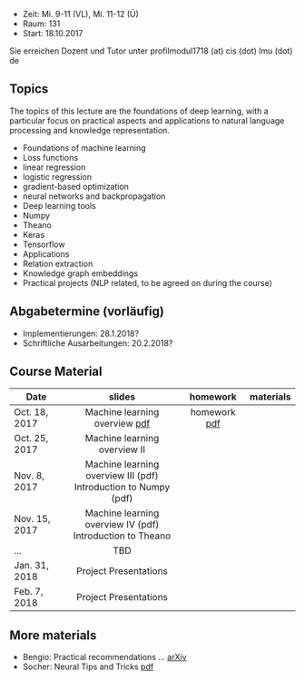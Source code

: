 - Zeit: Mi. 9-11 (VL), Mi. 11-12 (Ü)
- Raum: 131
- Start: 18.10.2017

Sie erreichen Dozent und Tutor unter  profilmodul1718 (at) cis (dot) lmu (dot) de

## Topics

The topics of this lecture are the foundations of deep learning, with a particular focus on practical aspects and applications to natural language processing and knowledge representation.

- Foundations of machine learning
- Loss functions
- linear regression
- logistic regression
- gradient-based optimization
- neural networks and backpropagation
- Deep learning tools
- Numpy
- Theano
- Keras
- Tensorflow
- Applications
- Relation extraction
- Knowledge graph embeddings
- Practical projects (NLP related, to be agreed on during the course)


## Abgabetermine (vorläufig)
- Implementierungen: 28.1.2018?
- Schriftliche Ausarbeitungen: 20.2.2018?

## Course Material

| Date | slides | homework | materials |
|-----------------------------|:--------------------------------:|:------:|:-------------------------------------------------------------------|
| Oct. 18, 2017 | Machine learning overview [pdf](ml_basics_I.pdf)| homework [pdf](ex01_linalg.pdf) | |
| Oct. 25, 2017 | Machine learning overview II | | |
| Nov. 8, 2017 | Machine learning overview III (pdf) <br>Introduction to Numpy (pdf)|  ||
| Nov. 15, 2017 | Machine learning overview IV (pdf) <br> Introduction to Theano |  ||
| ... | TBD |  ||
| Jan. 31, 2018 | Project Presentations|  ||
| Feb. 7, 2018 | Project Presentations |  ||


## More materials
- Bengio: Practical recommendations ... [arXiv](https://arxiv.org/abs/1206.5533)
- Socher: Neural Tips and Tricks [pdf](http://cs224d.stanford.edu/lectures/CS224d-Lecture6.pdf)
